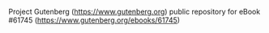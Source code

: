 Project Gutenberg (https://www.gutenberg.org) public repository for eBook #61745 (https://www.gutenberg.org/ebooks/61745)
